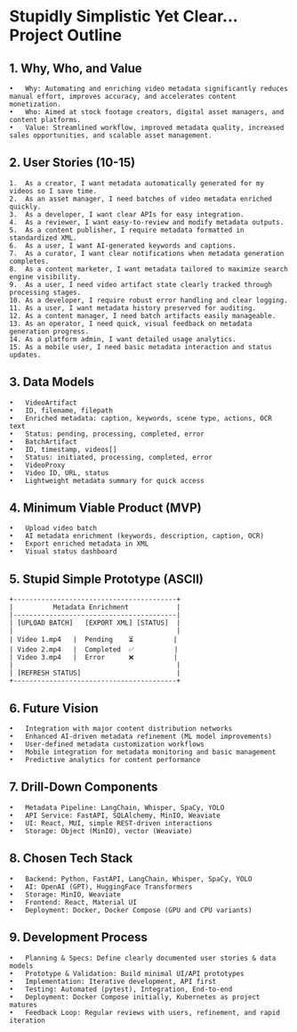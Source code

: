 # Stupidly Simplistic Yet Clear... Project Outline

## 1. Why, Who, and Value
 
	•	Why: Automating and enriching video metadata significantly reduces manual effort, improves accuracy, and accelerates content monetization.
	•	Who: Aimed at stock footage creators, digital asset managers, and content platforms.
	•	Value: Streamlined workflow, improved metadata quality, increased sales opportunities, and scalable asset management.

## 2. User Stories (10-15)
 
	1.	As a creator, I want metadata automatically generated for my videos so I save time.
	2.	As an asset manager, I need batches of video metadata enriched quickly.
	3.	As a developer, I want clear APIs for easy integration.
	4.	As a reviewer, I want easy-to-review and modify metadata outputs.
	5.	As a content publisher, I require metadata formatted in standardized XML.
	6.	As a user, I want AI-generated keywords and captions.
	7.	As a curator, I want clear notifications when metadata generation completes.
	8.	As a content marketer, I want metadata tailored to maximize search engine visibility.
	9.	As a user, I need video artifact state clearly tracked through processing stages.
	10.	As a developer, I require robust error handling and clear logging.
	11.	As a user, I want metadata history preserved for auditing.
	12.	As a content manager, I need batch artifacts easily manageable.
	13.	As an operator, I need quick, visual feedback on metadata generation progress.
	14.	As a platform admin, I want detailed usage analytics.
	15.	As a mobile user, I need basic metadata interaction and status updates.

## 3. Data Models
 
	•	VideoArtifact
	•	ID, filename, filepath
	•	Enriched metadata: caption, keywords, scene type, actions, OCR text
	•	Status: pending, processing, completed, error
	•	BatchArtifact
	•	ID, timestamp, videos[]
	•	Status: initiated, processing, completed, error
	•	VideoProxy
	•	Video ID, URL, status
	•	Lightweight metadata summary for quick access

## 4. Minimum Viable Product (MVP)
 
	•	Upload video batch
	•	AI metadata enrichment (keywords, description, caption, OCR)
	•	Export enriched metadata in XML
	•	Visual status dashboard

## 5. Stupid Simple Prototype (ASCII)

```text
+-----------------------------------------+
|          Metadata Enrichment            |
|-----------------------------------------|
| [UPLOAD BATCH]   [EXPORT XML] [STATUS]  |
|                                         |
| Video 1.mp4   |  Pending    ⏳          |
| Video 2.mp4   |  Completed  ✅          |
| Video 3.mp4   |  Error      ❌          |
|                                         |
| [REFRESH STATUS]                        |
+-----------------------------------------+
```

## 6. Future Vision
 
	•	Integration with major content distribution networks
	•	Enhanced AI-driven metadata refinement (ML model improvements)
	•	User-defined metadata customization workflows
	•	Mobile integration for metadata monitoring and basic management
	•	Predictive analytics for content performance

## 7. Drill-Down Components
 
	•	Metadata Pipeline: LangChain, Whisper, SpaCy, YOLO
	•	API Service: FastAPI, SQLAlchemy, MinIO, Weaviate
	•	UI: React, MUI, simple REST-driven interactions
	•	Storage: Object (MinIO), vector (Weaviate)

## 8. Chosen Tech Stack
 
	•	Backend: Python, FastAPI, LangChain, Whisper, SpaCy, YOLO
	•	AI: OpenAI (GPT), HuggingFace Transformers
	•	Storage: MinIO, Weaviate
	•	Frontend: React, Material UI
	•	Deployment: Docker, Docker Compose (GPU and CPU variants)

## 9. Development Process
 
	•	Planning & Specs: Define clearly documented user stories & data models
	•	Prototype & Validation: Build minimal UI/API prototypes
	•	Implementation: Iterative development, API first
	•	Testing: Automated (pytest), Integration, End-to-end
	•	Deployment: Docker Compose initially, Kubernetes as project matures
	•	Feedback Loop: Regular reviews with users, refinement, and rapid iteration